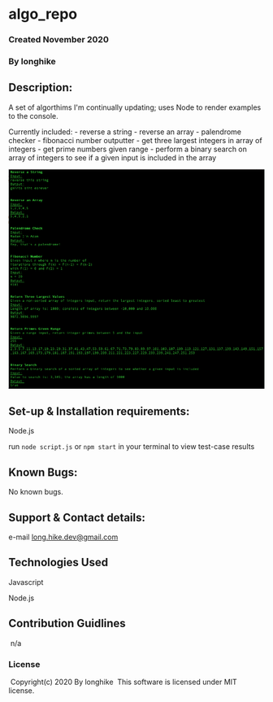 # algo_repo

### Created November 2020

### By longhike

## Description:

A set of algorthims I'm continually updating; uses Node to render examples to the console.

Currently included:
    - reverse a string
    - reverse an array
    - palendrome checker
    - fibonacci number outputter
    - get three largest integers in array of integers
    - get prime numbers given range
    - perform a binary search on array of integers to see if a given input is included in the array

![results](./assets/screen_shot.png)

## Set-up & Installation requirements:

Node.js 

run `node script.js` or `npm start` in your terminal to view test-case results

## Known Bugs:

No known bugs.

## Support & Contact details:

e-mail long.hike.dev@gmail.com

## Technologies Used

Javascript

Node.js

## Contribution Guidlines 
​
n/a
​
### License
​
Copyright(c) 2020 By longhike
​
This software is licensed under MIT license.
